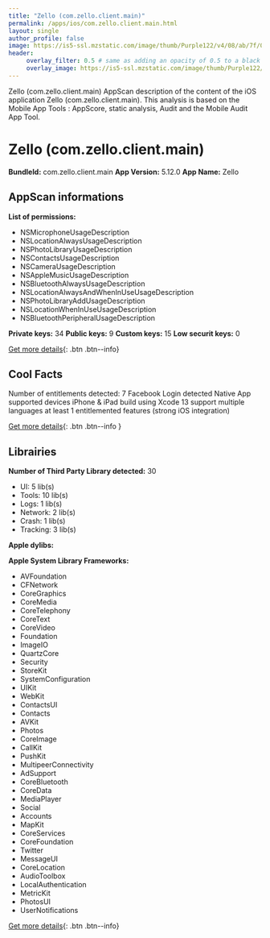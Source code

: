 ```yaml
---
title: "Zello (com.zello.client.main)"
permalink: /apps/ios/com.zello.client.main.html
layout: single
author_profile: false
image: https://is5-ssl.mzstatic.com/image/thumb/Purple122/v4/08/ab/7f/08ab7fd4-3fc9-6e9d-fe12-8a9fb9af7aac/AppIcon-1x_U007emarketing-0-7-0-85-220.png/512x512bb.jpg
header: 
     overlay_filter: 0.5 # same as adding an opacity of 0.5 to a black background
     overlay_image: https://is5-ssl.mzstatic.com/image/thumb/Purple122/v4/08/ab/7f/08ab7fd4-3fc9-6e9d-fe12-8a9fb9af7aac/AppIcon-1x_U007emarketing-0-7-0-85-220.png/512x512bb.jpg
---
```

Zello (com.zello.client.main) AppScan description of the content of the iOS application Zello (com.zello.client.main). This analysis is based on the Mobile App Tools : AppScore, static analysis, Audit and the Mobile Audit App Tool.

# Zello (com.zello.client.main)

**BundleId:** com.zello.client.main
**App Version:** 5.12.0
**App Name:** Zello


## AppScan informations 

**List of permissions:** 
- NSMicrophoneUsageDescription
- NSLocationAlwaysUsageDescription
- NSPhotoLibraryUsageDescription
- NSContactsUsageDescription
- NSCameraUsageDescription
- NSAppleMusicUsageDescription
- NSBluetoothAlwaysUsageDescription
- NSLocationAlwaysAndWhenInUseUsageDescription
- NSPhotoLibraryAddUsageDescription
- NSLocationWhenInUseUsageDescription
- NSBluetoothPeripheralUsageDescription
  
  
**Private keys:** 34
**Public keys:** 9
**Custom keys:** 15
**Low securit keys:** 0
  
[Get more details](/pricing.html){: .btn .btn--info}

## Cool Facts

Number of entitlements detected: 7
Facebook Login detected
Native App
supported devices iPhone & iPad
build using Xcode 13
support multiple languages
at least 1 entitlemented features (strong iOS integration)
  
[Get more details](/pricing.html){: .btn .btn--info }

## Librairies 
**Number of Third Party Library detected:** 30
- UI: 5 lib(s)
- Tools: 10 lib(s)
- Logs: 1 lib(s)
- Network: 2 lib(s)
- Crash: 1 lib(s)
- Tracking: 3 lib(s)


**Apple dylibs:**


**Apple System Library Frameworks:**
- AVFoundation
- CFNetwork
- CoreGraphics
- CoreMedia
- CoreTelephony
- CoreText
- CoreVideo
- Foundation
- ImageIO
- QuartzCore
- Security
- StoreKit
- SystemConfiguration
- UIKit
- WebKit
- ContactsUI
- Contacts
- AVKit
- Photos
- CoreImage
- CallKit
- PushKit
- MultipeerConnectivity
- AdSupport
- CoreBluetooth
- CoreData
- MediaPlayer
- Social
- Accounts
- MapKit
- CoreServices
- CoreFoundation
- Twitter
- MessageUI
- CoreLocation
- AudioToolbox
- LocalAuthentication
- MetricKit
- PhotosUI
- UserNotifications


  
[Get more details](/pricing.html){: .btn .btn--info}

